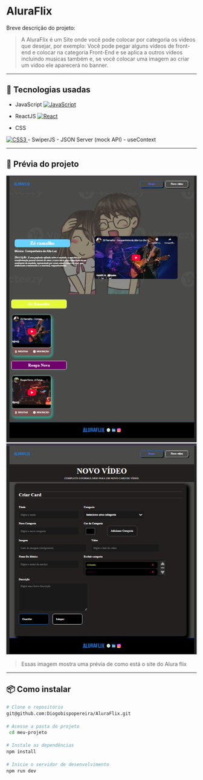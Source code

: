 
# AluraFlix

Breve descrição do projeto:

> A AluraFlix é um Site onde você pode colocar por categoria os videos que desejar, por exemplo: Você pode pegar alguns vídeos de front-end e colocar na categoria Front-End e se aplica a outros vídeos incluindo musicas também e, se você colocar uma imagem ao criar um vidoo ele aparecerá no banner.

---

## 🚀 Tecnologias usadas

- JavaScript   <a href="https://developer.mozilla.org/pt-BR/docs/Web/JavaScript" target="_blank" title="JavaScript">
<img src="https://cdn.jsdelivr.net/gh/devicons/devicon/icons/javascript/javascript-original.svg" 
       alt="JavaScript" width="40" height="40" />
       </a>
- ReactJS  <a href="https://reactjs.org/" target="_blank" title="React">
  <img src="https://cdn.jsdelivr.net/gh/devicons/devicon/icons/react/react-original.svg" 
         alt="React" width="30" height="30" />
         </a>

- CSS  
 <a href="https://developer.mozilla.org/pt-BR/docs/Web/CSS" target="_blank" title="CSS3">
  <img src="https://cdn.jsdelivr.net/gh/devicons/devicon/icons/css3/css3-original.svg" 
         alt="CSS3" width="40" height="40" />
         </a>
- SwiperJS
- JSON Server (mock API)
- useContext

---

## 📸 Prévia do projeto 

 <img src="public/pricipal.png" alt="imagem inicial da tela do app" />
 <img src="public/novo video.png" alt="imagem da da pagina de formulário" />
 
 > Essas imagem mostra uma prévia de como está o site do Alura flix 

---

## 📦 Como instalar

```bash
# Clone o repositório
git@github.com:Diogobispopereira/AluraFlix.git

# Acesse a pasta do projeto
 cd meu-projeto 

# Instale as dependências
npm install

# Inicie o servidor de desenvolvimento
npm run dev
